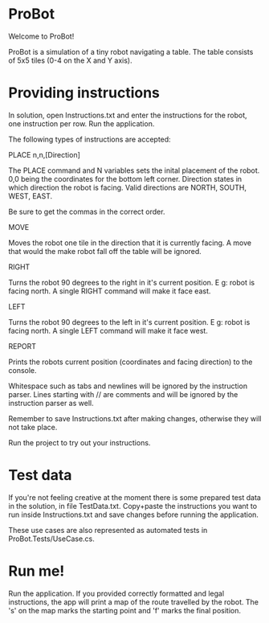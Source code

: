 # ProBot
Welcome to ProBot!

ProBot is a simulation of a tiny robot navigating a table. The table consists of 5x5 tiles (0-4 on the X and Y axis).

# Providing instructions

In solution, open Instructions.txt and enter the instructions for the robot, one instruction per row. Run the application.

The following types of instructions are accepted:

PLACE n,n,[Direction] 

The PLACE command and N variables sets the inital placement of the robot. 
0,0 being the coordinates for the bottom left corner. Direction states in which direction the robot is facing. Valid directions are NORTH, SOUTH, WEST, EAST.

Be sure to get the commas in the correct order.

MOVE

Moves the robot one tile in the direction that it is currently facing. A move that would the make robot fall off the table will be ignored.

RIGHT

Turns the robot 90 degrees to the right in it's current position. E g: robot is facing north. A single RIGHT command will make it face east.

LEFT

Turns the robot 90 degrees to the left in it's current position. E g: robot is facing north. A single LEFT command will make it face west.

REPORT

Prints the robots current position (coordinates and facing direction) to the console. 



Whitespace such as tabs and newlines will be ignored by the instruction parser.
Lines starting with // are comments and will be ignored by the instruction parser as well.

Remember to save Instructions.txt after making changes, otherwise they will not take place.

Run the project to try out your instructions.

# Test data

If you're not feeling creative at the moment there is some prepared test data in the solution, in file TestData.txt.
Copy+paste the instructions you want to run inside Instructions.txt and save changes before running the application.

These use cases are also represented as automated tests in ProBot.Tests/UseCase.cs.

# Run me!

Run the application. If you provided correctly formatted and legal instructions, the app will print a map of the route travelled by the robot. The 's' on the map marks the starting point and 'f' marks the final position.
